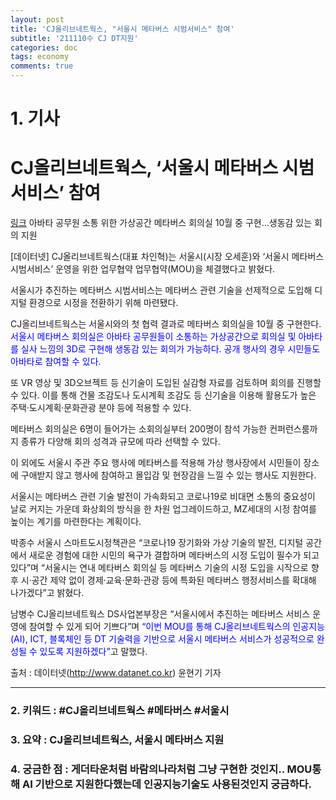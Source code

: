 ```yaml
---
layout: post
title: 'CJ올리브네트웍스, "서울시 메타버스 시범서비스" 참여'
subtitle: '211110수 CJ DT지원'
categories: doc
tags: economy
comments: true
---
```


# 1. 기사
CJ올리브네트웍스, ‘서울시 메타버스 시범서비스’ 참여
==========
[링크](http://www.datanet.co.kr/news/articleView.html?idxno=164545)
아바타 공무원 소통 위한 가상공간 메타버스 회의실 10월 중 구현…생동감 있는 회의 지원

[데이터넷] CJ올리브네트웍스(대표 차인혁)는 서울시(시장 오세훈)와 ‘서울시 메타버스 시범서비스’ 운영을 위한 업무협약 업무협약(MOU)을 체결했다고 밝혔다.   

서울시가 추진하는 메타버스 시범서비스는 메타버스 관련 기술을 선제적으로 도입해 디지털 환경으로 시정을 전환하기 위해 마련됐다.   

CJ올리브네트웍스는 서울시와의 첫 협력 결과로 메타버스 회의실을 10월 중 구현한다. <span style="color:blue">서울시 메타버스 회의실은 아바타 공무원들이 소통하는 가상공간으로 회의실 및 아바타를 실사 느낌의 3D로 구현해 생동감 있는 회의가 가능하다. 공개 행사의 경우 시민들도 아바타로 참여할 수 있다.</span>   

또 VR 영상 및 3D오브젝트 등 신기술이 도입된 실감형 자료를 검토하며 회의를 진행할 수 있다. 이를 통해 건물 조감도나 도시계획 조감도 등 신기술을 이용해 활용도가 높은 주택·도시계획·문화관광 분야 등에 적용할 수 있다.   

메타버스 회의실은 6명이 들어가는 소회의실부터 200명이 참석 가능한 컨퍼런스룸까지 종류가 다양해 회의 성격과 규모에 따라 선택할 수 있다.   

이 외에도 서울시 주관 주요 행사에 메타버스를 적용해 가상 행사장에서 시민들이 장소에 구애받지 않고 행사에 참여하고 몰입감 및 현장감을 느낄 수 있는 행사도 지원한다.   

서울시는 메타버스 관련 기술 발전이 가속화되고 코로나19로 비대면 소통의 중요성이 날로 커지는 가운데 화상회의 방식을 한 차원 업그레이드하고, MZ세대의 시정 참여를 높이는 계기를 마련한다는 계획이다.   

박종수 서울시 스마트도시정책관은 “코로나19 장기화와 가상 기술의 발전, 디지털 공간에서 새로운 경험에 대한 시민의 욕구가 결합하며 메타버스의 시정 도입이 필수가 되고 있다”며 “서울시는 연내 메타버스 회의실 등 메타버스 기술의 시정 도입을 시작으로 향후 시·공간 제약 없이 경제·교육·문화·관광 등에 특화된 메타버스 행정서비스를 확대해 나가겠다”고 밝혔다.   

남병수 CJ올리브네트웍스 DS사업본부장은 “서울시에서 추진하는 메타버스 서비스 운영에 참여할 수 있게 되어 기쁘다”며 <span style="color:blue">“이번 MOU를 통해 CJ올리브네트웍스의 인공지능(AI), ICT, 블록체인 등 DT 기술력을 기반으로 서울시 메타버스 서비스가 성공적으로 완성될 수 있도록 지원하겠다”</span>고 말했다.   

출처 : 데이터넷(http://www.datanet.co.kr)
윤현기 기자  

* * *

### 2. 키워드 : \#CJ올리브네트웍스 \#메타버스 \#서울시
### 3. 요약 : CJ올리브네트웍스, 서울시 메타버스 지원
### 4. 궁금한 점 : 게더타운처럼 바람의나라처럼 그냥 구현한 것인지..  MOU통해 AI 기반으로 지원한다했는데 인공지능기술도 사용된것인지 궁금하다.
